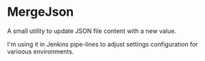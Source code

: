 # MergeJson

A small utility to update JSON file content with a new value.

I'm using it in Jenkins pipe-lines to adjust settings configuration for varioous environments.

